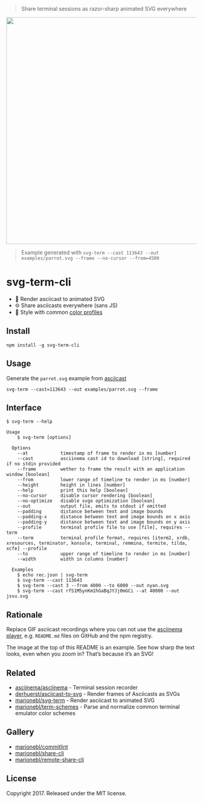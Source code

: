 > Share terminal sessions as razor-sharp animated SVG everywhere

<p align="center">
  <img width="600" src="https://cdn.rawgit.com/marionebl/svg-term-cli/1250f9c1/examples/parrot.svg">
</p>

> Example generated with `svg-term --cast 113643 --out examples/parrot.svg --frame --no-cursor --from=4500`

# svg-term-cli

* 💄 Render asciicast to animated SVG
* 🌐 Share asciicasts everywhere (sans JS)
* 🤖 Style with common [color profiles](https://github.com/marionebl/term-schemes#supported-formats)

## Install

```
npm install -g svg-term-cli
```

## Usage

Generate the `parrot.svg` example from [asciicast](https://asciinema.org/a/113643)

```
svg-term --cast=113643 --out examples/parrot.svg --frame
```

## Interface

```
$ svg-term --help

Usage
    $ svg-term [options]

  Options
    --at            timestamp of frame to render in ms [number]
    --cast          asciinema cast id to download [string], required if no stdin provided
    --frame         wether to frame the result with an application window [boolean]
    --from          lower range of timeline to render in ms [number]
    --height        height in lines [number]
    --help          print this help [boolean]
    --no-cursor     disable cursor rendering [boolean]
    --no-optimize   disable svgo optimization [boolean]
    --out           output file, emits to stdout if omitted
    --padding       distance between text and image bounds
    --padding-x     distance between text and image bounds on x axis
    --padding-y     distance between text and image bounds on y axis
    --profile       terminal profile file to use [file], requires --term
    --term          terminal profile format, requires [iterm2, xrdb, xresources, terminator, konsole, terminal, remmina, termite, tilda, xcfe] --profile
    --to            upper range of timeline to render in ms [number]
    --width         width in columns [number]

  Examples
    $ echo rec.json | svg-term
    $ svg-term --cast 113643
    $ svg-term --cast 3 --from 4000 --to 6000 --out nyan.svg
    $ svg-term --cast rfS1M5ynKm1hGaBqJYJj0mGCi --at 40000 --out jsvu.svg
```

## Rationale

Replace GIF asciicast recordings where you can not use the [asciinema player](https://asciinema.org/), e.g. `README.md` files on GitHub and the npm registry.

The image at the top of this README is an example. See how sharp the text looks, even when you zoom in? That’s because it’s an SVG!

## Related

* [asciinema/asciinema](https://github.com/asciinema/asciinema) - Terminal session recorder
* [derhuerst/asciicast-to-svg](https://github.com/derhuerst/asciicast-to-svg) - Render frames of Asciicasts as SVGs
* [marionebl/svg-term](https://github.com/marionebl/svg-term) - Render asciicast to animated SVG
* [marionebl/term-schemes](https://github.com/marionebl/term-schemes) - Parse and normalize common terminal emulator color schemes

## Gallery

* [marionebl/commitlint](https://github.com/marionebl/commitlint)
* [marionebl/share-cli](https://github.com/marionebl/share-cli)
* [marionebl/remote-share-cli](https://github.com/marionebl/remote-share-cli)

## License

Copyright 2017. Released under the MIT license.
